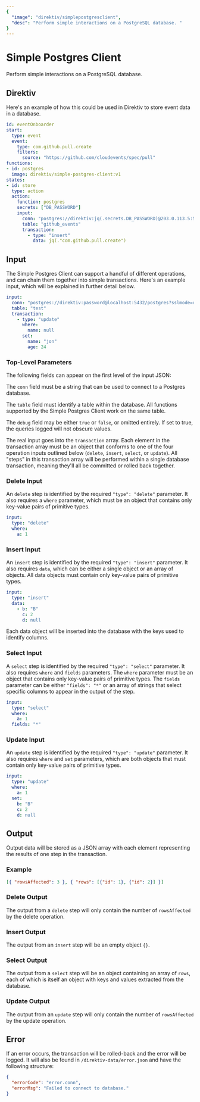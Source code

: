 ```yaml
---
{
  "image": "direktiv/simplepostgresclient",
  "desc": "Perform simple interactions on a PostgreSQL database. "
}
---
```

# Simple Postgres Client

Perform simple interactions on a PostgreSQL database. 

## Direktiv 

Here's an example of how this could be used in Direktiv to store event data in a database.

```yaml
id: eventOnboarder
start:
  type: event
  event: 
    type: com.github.pull.create
    filters:
      source: "https://github.com/cloudevents/spec/pull"
functions:
- id: postgres
  image: direktiv/simple-postgres-client:v1
states:
- id: store
  type: action
  action:
    function: postgres
    secrets: ["DB_PASSWORD"]
    input:
      conn: "postgres://direktiv:jq(.secrets.DB_PASSWORD)@203.0.113.5:5432/github_events_db"
      table: "github_events"
      transaction: 
        - type: "insert"
          data: jq(."com.github.pull.create")
```

## Input 

The Simple Postgres Client can support a handful of different operations, and can chain them together into simple transactions. Here's an example input, which will be explained in further detail below.

```yaml
input:
  conn: "postgres://direktiv:password@localhost:5432/postgres?sslmode=disable"
  table: "test"
  transaction: 
    - type: "update"
      where:
        name: null
      set:
        name: "jon"
        age: 24
```

### Top-Level Parameters

The following fields can appear on the first level of the input JSON:

The `conn` field must be a string that can be used to connect to a Postgres database. 

The `table` field must identify a table within the database. All functions supported by the Simple Postgres Client work on the same table. 

The `debug` field may be either `true` or `false`, or omitted entirely. If set to true, the queries logged will not obscure values.

The real input goes into the `transaction` array. Each element in the transaction array must be an object that conforms to one of the four operation inputs outlined below (`delete`, `insert`, `select`, or `update`). All "steps" in this transaction array will be performed within a single database transaction, meaning they'll all be committed or rolled back together.

### Delete Input 

An `delete` step is identified by the required `"type": "delete"` parameter. It also requires a `where` parameter, which must be an object that contains only key-value pairs of primitive types. 

```yaml 
input:
  type: "delete"
  where: 
    a: 1
```

### Insert Input 

An `insert` step is identified by the required `"type": "insert"` parameter. It also requires `data`, which can be either a single object or an array of objects. All data objects must contain only key-value pairs of primitive types. 

```yaml 
input:
  type: "insert"
  data: 
    - b: "B"
      c: 2
      d: null
```

Each data object will be inserted into the database with the keys used to identify columns.

### Select Input 

A `select` step is identified by the required `"type": "select"` parameter. It also requires `where` and `fields` parameters. The `where` parameter must be an object that contains only key-value pairs of primitive types. The `fields` parameter can be either `"fields": "*"` or an array of strings that select specific columns to appear in the output of the step.

```yaml 
input:
  type: "select"
  where: 
    a: 1
  fields: "*"
```

### Update Input

An `update` step is identified by the required `"type": "update"` parameter. It also requires `where` and `set` parameters, which are both objects that must contain only key-value pairs of primitive types. 

```yaml 
input:
  type: "update"
  where: 
    a: 1
  set:
    b: "B"
    c: 2
    d: null
```

## Output

Output data will be stored as a JSON array with each element representing the results of one step in the transaction. 

### Example

```json
[{ "rowsAffected": 3 }, { "rows": [{"id": 1}, {"id": 2}] }]
```

### Delete Output

The output from a `delete` step will only contain the number of `rowsAffected` by the delete operation.

### Insert Output

The output from an `insert` step will be an empty object `{}`.

### Select Output

The output from a `select` step will be an object containing an array of `rows`, each of which is itself an object with keys and values extracted from the database.

### Update Output

The output from an `update` step will only contain the number of `rowsAffected` by the update operation.

## Error 

If an error occurs, the transaction will be rolled-back and the error will be logged. It will also be found in `/direktiv-data/error.json` and have the following structure:

```json
{
  "errorCode": "error.conn",
  "errorMsg": "Failed to connect to database."
}
```
